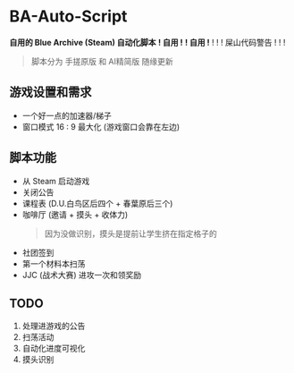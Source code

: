 # BA-Auto-Script
**自用的 Blue Archive (Steam) 自动化脚本**
**! 自用 !**
**! 自用 !**
! ! ! 屎山代码警告 ! ! !
> 脚本分为 手搓原版 和 AI精简版
> 随缘更新
## 游戏设置和需求
- 一个好一点的加速器/梯子
- 窗口模式 16 : 9 最大化 (游戏窗口会靠在左边)
## 脚本功能
- 从 Steam 启动游戏
- 关闭公告
- 课程表 (D.U.白鸟区后四个 + 春葉原后三个)
- 咖啡厅 (邀请 + 摸头 + 收体力)
  > 因为没做识别，摸头是提前让学生挤在指定格子的
- 社团签到
- 第一个材料本扫荡
- JJC (战术大赛) 进攻一次和领奖励

## TODO
1. 处理进游戏的公告
2. 扫荡活动
3. 自动化进度可视化
4. 摸头识别
